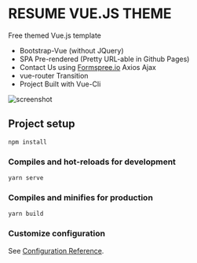 # RESUME VUE.JS THEME
Free themed Vue.js template

- Bootstrap-Vue (without JQuery)
- SPA Pre-rendered (Pretty URL-able in Github Pages)
- Contact Us using [Formspree.io](https://formspree.io/) Axios Ajax
- vue-router Transition
- Project Built with Vue-Cli

![screenshot](https://raw.githubusercontent.com/SayChunKim/portfolio-vue-spa/master/public/img/timeline/cover_spa.JPG)

## Project setup
```
npm install
```

### Compiles and hot-reloads for development
```
yarn serve
```

### Compiles and minifies for production
```
yarn build
```

### Customize configuration
See [Configuration Reference](https://cli.vuejs.org/config/).
